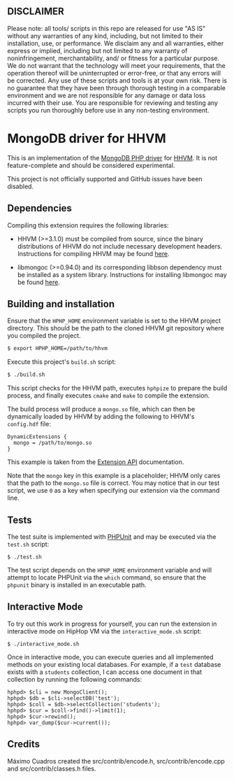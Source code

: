 DISCLAIMER
----------
Please note: all tools/ scripts in this repo are released for use "AS IS" without any warranties of any kind, including, but not limited to their installation, use, or performance. We disclaim any and all warranties, either express or implied, including but not limited to any warranty of noninfringement, merchantability, and/ or fitness for a particular purpose. We do not warrant that the technology will meet your requirements, that the operation thereof will be uninterrupted or error-free, or that any errors will be corrected.
Any use of these scripts and tools is at your own risk. There is no guarantee that they have been through thorough testing in a comparable environment and we are not responsible for any damage or data loss incurred with their use.
You are responsible for reviewing and testing any scripts you run thoroughly before use in any non-testing environment.

# MongoDB driver for HHVM

This is an implementation of the
[MongoDB PHP driver](https://github.com/mongodb/mongo-php-driver) for
[HHVM](https://github.com/facebook/hhvm). It is not feature-complete and should
be considered experimental.

This project is not officially supported and GitHub issues have been disabled.

## Dependencies

Compiling this extension requires the following libraries:

 * HHVM (>=3.1.0) must be compiled from source, since the binary distributions
   of HHVM do not include necessary development headers. Instructions for
   compiling HHVM may be found
   [here](https://github.com/facebook/hhvm/wiki#building-hhvm).

 * libmongoc (>=0.94.0) and its corresponding libbson dependency must be
   installed as a system library. Instructions for installing libmongoc may be
   found
   [here](https://github.com/mongodb/mongo-c-driver#fetch-sources-and-build).

## Building and installation

Ensure that the `HPHP_HOME` environment variable is set to the HHVM project
directory. This should be the path to the cloned HHVM git repository where you
compiled the project.

```bash
$ export HPHP_HOME=/path/to/hhvm
```

Execute this project's `build.sh` script:

```bash
$ ./build.sh
```

This script checks for the HHVM path, executes `hphpize` to prepare the build
process, and finally executes `cmake` and `make` to compile the extension.

The build process will produce a `mongo.so` file, which can then be dynamically
loaded by HHVM by adding the following to HHVM's `config.hdf` file:

```
DynamicExtensions {
  mongo = /path/to/mongo.so
}
```

This example is taken from the
[Extension API](https://github.com/facebook/hhvm/wiki/Extension-API)
documentation.

Note that the `mongo` key in this example is a placeholder; HHVM only cares that
the path to the `mongo.so` file is correct. You may notice that in our test
script, we use `0` as a key when specifying our extension via the command line.

## Tests

The test suite is implemented with [PHPUnit](http://phpunit.de) and may be
executed via the `test.sh` script:

```
$ ./test.sh
```

The test script depends on the `HPHP_HOME` environment variable and will attempt
to locate PHPUnit via the `which` command, so ensure that the `phpunit` binary
is installed in an executable path.

## Interactive Mode

To try out this work in progress for yourself, you can run the extension in interactive mode on HipHop VM via the `interactive_mode.sh` script:

```
$ ./interactive_mode.sh
```

Once in interactive mode, you can execute queries and all implemented methods on your existing local databases. For example, if a `test` database exists with a `students` collection, I can access one document in that collection by running the following commands:

```
hphpd> $cli = new MongoClient();
hphpd> $db = $cli->selectDB('test');
hphpd> $coll = $db->selectCollection('students');
hphpd> $cur = $coll->find()->limit(1);
hphpd> $cur->rewind();
hphpd> var_dump($cur->current());
```

## Credits

Máximo Cuadros created the src/contrib/encode.h, src/contrib/encode.cpp and src/contrib/classes.h files.
